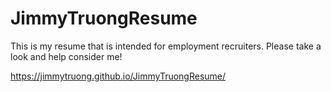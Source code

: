 # JimmyTruongResume
This is my resume that is intended for employment recruiters. Please take a look and help consider me!
 
 https://jimmytruong.github.io/JimmyTruongResume/
